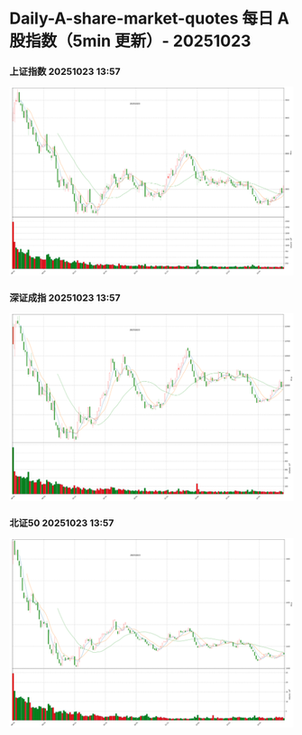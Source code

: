 
# Daily-A-share-market-quotes 每日 A 股指数（5min 更新）- 20251023

### 上证指数 20251023 13:57
![](./fig/2025/10/20251023-sh000001.png)

### 深证成指 20251023 13:57
![](./fig/2025/10/20251023-sz399001.png)

### 北证50 20251023 13:57
![](./fig/2025/10/20251023-bj899050.png)
